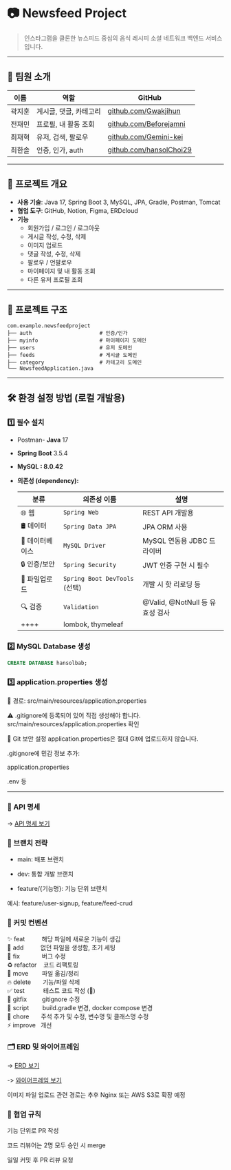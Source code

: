 # 📷 Newsfeed Project

> 인스타그램을 클론한 뉴스피드 중심의 음식 레시피 소셜 네트워크 백엔드 서비스입니다.

---

## 👥 팀원 소개

| 이름  | 역할            | GitHub                                    |
|-----|---------------|-------------------------------------------|
| 곽지훈 | 게시글, 댓글, 카테고리 | [github.com/Gwakjihun](https://github.com/Gwakjihun) |
| 전재민 | 프로필, 내 활동 조회  | [github.com/Beforejamni](https://github.com/Beforejamni) |
| 최재혁 | 유저, 검색, 팔로우   | [github.com/Gemini-kei](https://github.com/Gemini-kei) |
| 최한솔 | 인증, 인가, auth  | [github.com/hansolChoi29](https://github.com/hansolChoi29) |


---

## 🚀 프로젝트 개요

- **사용 기술**: Java 17, Spring Boot 3, MySQL, JPA, Gradle, Postman, Tomcat
- **협업 도구**: GitHub, Notion, Figma, ERDcloud
- **기능**
    - 회원가입 / 로그인 / 로그아웃
    - 게시글 작성, 수정, 삭제
    - 이미지 업로드
    - 댓글 작성, 수정, 삭제
    - 팔로우 / 언팔로우
    - 마이페이지 및 내 활동 조회
    - 다른 유저 프로필 조회

---

## 🧱 프로젝트 구조

```
com.example.newsfeedproject
├── auth                      # 인증/인가
├── myinfo                    # 마이페이지 도메인
├── users                     # 유저 도메인
├── feeds                     # 게시글 도메인
├── category                  # 카테고리 도메인
└── NewsfeedApplication.java

```


---

## 🛠️ 환경 설정 방법 (로컬 개발용)

### 1️⃣ 필수 설치

- Postman- **Java** 17
- **Spring Boot** 3.5.4
- **MySQL : 8.0.42**
- **의존성 (dependency):**

  | 분류         | 의존성 이름                           | 설명                           |
  | ---------   | ---------------------------------- | --------------------------    |
  | 🌐 웹        | `Spring Web`                       | REST API 개발용                |
  | 🛢 데이터     | `Spring Data JPA`                  | JPA ORM 사용                   |
  | 🐬 데이터베이스 | `MySQL Driver`                     | MySQL 연동용 JDBC 드라이버        |
  | 🔒 인증/보안   | `Spring Security`                  | JWT 인증 구현 시 필수             |
  | 💾 파일업로드   | `Spring Boot DevTools` (선택)       | 개발 시 핫 리로딩 등              |
  | 🔍 검증       | `Validation`                       | @Valid, @NotNull 등 유효성 검사  |
  |    ++++      |  lombok, thymeleaf                |  

### 2️⃣ MySQL Database 생성

```sql
CREATE DATABASE hansolbab;
```
### 3️⃣ application.properties 생성
📁 경로: src/main/resources/application.properties

⚠️ .gitignore에 등록되어 있어 직접 생성해야 합니다.
src/main/resources/application.properties 확인

🔐 Git 보안 설정
application.properties은 절대 Git에 업로드하지 않습니다.

.gitignore에 민감 정보 추가:

application.properties

.env 등

---

### 📮 API 명세


-> [API 명세 보기](https://www.notion.so/teamsparta/API-Auth-User-Newsfeed-Comment-Like-Follow-2402dc3ef51481efb322e0e4143bb9d3?source=copy_link)


### 📝 브랜치 전략
- main: 배포 브랜치

- dev: 통합 개발 브랜치

- feature/{기능명}: 기능 단위 브랜치

예시: feature/user-signup, feature/feed-crud

### 📄 커밋 컨벤션

✨ feat &nbsp;&nbsp;&nbsp;&nbsp;&nbsp;&nbsp;&nbsp;&nbsp;&nbsp;해당 파일에 새로운 기능이 생김</br>
🎉 add  &nbsp;&nbsp;&nbsp;&nbsp;&nbsp;&nbsp;&nbsp;&nbsp;&nbsp;없던 파일을 생성함, 초기 세팅</br>
🐛 fix	&nbsp;&nbsp;&nbsp;&nbsp;&nbsp;&nbsp;&nbsp;&nbsp;&nbsp;&nbsp;&nbsp; 버그 수정</br>
♻️ refactor &nbsp;&nbsp; 코드 리팩토링</br>
🚚 move	 &nbsp;&nbsp;&nbsp;&nbsp;&nbsp;&nbsp; 파일 옮김/정리</br>
🔥 delete &nbsp;&nbsp;&nbsp;&nbsp;&nbsp; 기능/파일 삭제</br>
✅ test	&nbsp;&nbsp;&nbsp;&nbsp;&nbsp;&nbsp;&nbsp;&nbsp;&nbsp; 테스트 코드 작성 (🧪)</br>
🙈 gitfix &nbsp;&nbsp;&nbsp;&nbsp;&nbsp;&nbsp;&nbsp; gitignore 수정</br>
🔨 script &nbsp;&nbsp;&nbsp;&nbsp;&nbsp;&nbsp; build.gradle 변경, docker compose 변경</br>
📝 chore &nbsp;&nbsp;&nbsp;&nbsp;&nbsp; 주석 추가 및 수정, 변수명 및 클래스명 수정</br>
⚡️ improve &nbsp; 개선</br>


### 🗂️ ERD 및 와이어프레임
-> [ERD 보기](https://github.com/Gwakjihun/newsfeed-project/issues/1#issue-3296282885)

-> [와이어프레임 보기](https://www.figma.com/design/9s9IO9PjGv81v5QjRcTJK3/Untitled?node-id=108-1652&p=f&t=VUZgk8B7Ab3JiaL6-0)

이미지 파일 업로드 관련 경로는 추후 Nginx 또는 AWS S3로 확장 예정

### 🙌 협업 규칙
기능 단위로 PR 작성

코드 리뷰어는 2명 모두 승인 시 merge

일일 커밋 후 PR 리뷰 요청
